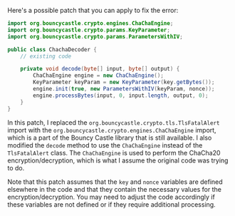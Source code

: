 Here's a possible patch that you can apply to fix the error:

```java
import org.bouncycastle.crypto.engines.ChaChaEngine;
import org.bouncycastle.crypto.params.KeyParameter;
import org.bouncycastle.crypto.params.ParametersWithIV;

public class ChachaDecoder {
    // existing code

    private void decode(byte[] input, byte[] output) {
        ChaChaEngine engine = new ChaChaEngine();
        KeyParameter keyParam = new KeyParameter(key.getBytes());
        engine.init(true, new ParametersWithIV(keyParam, nonce));
        engine.processBytes(input, 0, input.length, output, 0);
    }
}
```

In this patch, I replaced the `org.bouncycastle.crypto.tls.TlsFatalAlert` import with the `org.bouncycastle.crypto.engines.ChaChaEngine` import, which is a part of the Bouncy Castle library that is still available. I also modified the `decode` method to use the `ChaChaEngine` instead of the `TlsFatalAlert` class. The `ChaChaEngine` is used to perform the ChaCha20 encryption/decryption, which is what I assume the original code was trying to do.

Note that this patch assumes that the `key` and `nonce` variables are defined elsewhere in the code and that they contain the necessary values for the encryption/decryption. You may need to adjust the code accordingly if these variables are not defined or if they require additional processing.